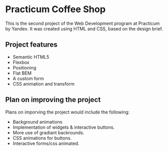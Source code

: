 # Practicum Coffee Shop

This is the second project of the Web Development program at Practicum by Yandex. It was created using HTML and CSS, based on the design brief.

## Project features

- Semantic HTML5
- Flexbox
- Positioning
- Flat BEM
- A custom form
- CSS animation and transform

## Plan on improving the project

Plans on imporving the project would include the following:

- Background animations
- Implementation of widgets & interactive buttons.
- More use of gradiant backrounds.
- CSS animations for buttons.
- Interactive forms/css animated.

